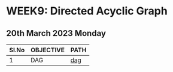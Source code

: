 # WEEK9: Directed Acyclic Graph

## 20th March 2023 Monday

| Sl.No | OBJECTIVE | PATH           |
| ----- | --------- | -------------- |
| 1     | DAG       | [dag](./dag.c) |
